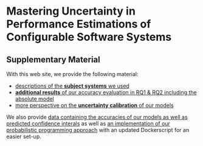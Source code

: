 # Mastering Uncertainty in Performance Estimations of Configurable Software Systems



## Supplementary Material
[md-mape]: mape/README.md
With this web site, we provide the following material:

- [descriptions of the **subject systems** we used][md-subject-systems]
- [**additional results** of our accuracy evaluation in RQ1 & RQ2 including the absolute model][md-mape]
- [more perspective on the **uncertainty calibration** of our models][md-calibration]
 <!--- the **data** we used for our evaluation-->

We also provide [data containing the accuracies of our models as well as predicted confidence interals][md-data] as well as [an implementation of our probabilistic programming approach](code/README.md) with an updated Dockerscript for an easier set-up. 

[md-mape]: mape/README.md
[md-subject-systems]: ./systems/README.md
[md-calibration]: calibration/README.md
[md-main]: ./README.md
[md-data]: ./data/eval.csv